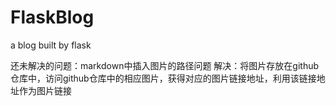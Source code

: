 # FlaskBlog
a blog built by flask


还未解决的问题：markdown中插入图片的路径问题
解决：将图片存放在github仓库中，访问github仓库中的相应图片，获得对应的图片链接地址，利用该链接地址作为图片链接
